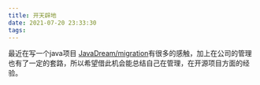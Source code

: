 ```yaml
---
title: 开天辟地
date: 2021-07-20 23:33:30
tags:
---
```


最近在写一个java项目 [JavaDream/migration](https://github.com/JavaDream/migration/)有很多的感触，加上在公司的管理也有了一定的套路，所以希望借此机会能总结自己在管理，在开源项目方面的经验。
